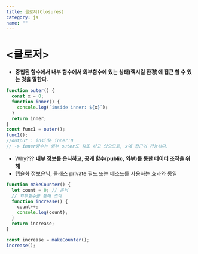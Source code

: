 ```yaml
---
title: 클로저(Closures)
category: js
name: ""
---
```


# <클로저>

- **중첩된 함수에서 내부 함수에서 외부함수에 있는 상태(렉시컬 환경)에 접근 할 수 있는 것을 말한다.**

```javascript
function outer() {
  const x = 0;
  function inner() {
    console.log(`inside inner: ${x}`);
  }
  return inner;
}
const func1 = outer();
func1();
//output : inside inner:0
// -> inner함수는 외부 outer도 참조 하고 있으므로, x에 접근이 가능하다.
```

- Why??? **내부 정보를 은닉하고, 공개 함수(public, 외부)를 통한 데이터 조작을 위해**
- 캡슐화 정보은닉, 클래스 private 필드 또는 메소드를 사용하는 효과와 동일

```javascript
function makeCounter() {
  let count = 0; // 은닉
  // 외부함수를 통해 조작
  function increase() {
    count++;
    console.log(count);
  }
  return increase;
}

const increase = makeCounter();
increase();
```
